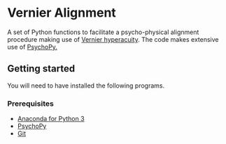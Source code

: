 # Vernier Alignment
A set of Python functions to facilitate a psycho-physical alignment procedure making use of [Vernier hyperacuity](https://en.wikipedia.org/wiki/Vernier_acuity). The code makes extensive use of [PsychoPy.](https://github.com/psychopy/psychopy)

## Getting started 
You will need to have installed the following programs.

### Prerequisites
* [Anaconda for Python 3](https://www.anaconda.com/distribution/)
* [PsychoPy](https://github.com/psychopy/psychopy)
* [Git](https://git-scm.com/download/win)




